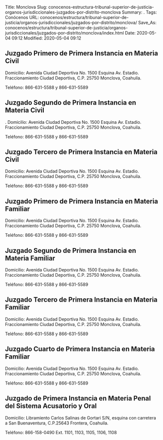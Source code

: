 Title: Monclova
Slug: conocenos-estructura-tribunal-superior-de-justicia-organos-jurisdiccionales-juzgados-por-distrito-monclova
Summary: .
Tags: Conócenos
URL: conocenos/estructura/tribunal-superior-de-justicia/organos-jurisdiccionales/juzgados-por-distrito/monclova/
Save_As: conocenos/estructura/tribunal-superior-de-justicia/organos-jurisdiccionales/juzgados-por-distrito/monclova/index.html
Date: 2020-05-04 09:12
Modified: 2020-05-04 09:12



## Juzgado Primero de Primera Instancia en Materia Civil

Domicilio: Avenida Ciudad Deportiva No. 1500 Esquina Av. Estadio.
Fraccionamiento Ciudad Deportiva, C.P. 25750 Monclova, Coahuila.

Teléfono: 866-631-5588 y 866-631-5589

## Juzgado Segundo de Primera Instancia en Materia Civil
.
Domicilio: Avenida Ciudad Deportiva No. 1500 Esquina Av. Estadio.
Fraccionamiento Ciudad Deportiva, C.P. 25750 Monclova, Coahuila.

Teléfono: 866-631-5588 y 866-631-5589

## Juzgado Tercero de Primera Instancia en Materia Civil

Domicilio: Avenida Ciudad Deportiva No. 1500 Esquina Av. Estadio.
Fraccionamiento Ciudad Deportiva, C.P. 25750 Monclova, Coahuila.

Teléfono: 866-631-5588 y 866-631-5589

## Juzgado Primero de Primera Instancia en Materia Familiar

Domicilio: Avenida Ciudad Deportiva No. 1500 Esquina Av. Estadio.
Fraccionamiento Ciudad Deportiva, C.P. 25750 Monclova, Coahuila.

Teléfono: 866-631-5588 y 866-631-5589

## Juzgado Segundo de Primera Instancia en Materia Familiar

Domicilio: Avenida Ciudad Deportiva No. 1500 Esquina Av. Estadio.
Fraccionamiento Ciudad Deportiva, C.P. 25750 Monclova, Coahuila.

Teléfono: 866-631-5588 y 866-631-5589

## Juzgado Tercero de Primera Instancia en Materia Familiar

Domicilio: Avenida Ciudad Deportiva No. 1500 Esquina Av. Estadio.
Fraccionamiento Ciudad Deportiva, C.P. 25750 Monclova, Coahuila.

Teléfono: 866-631-5588 y 866-631-5589

## Juzgado Cuarto de Primera Instancia en Materia Familiar

Domicilio: Avenida Ciudad Deportiva No. 1500 Esquina Av. Estadio.
Fraccionamiento Ciudad Deportiva, C.P. 25750 Monclova, Coahuila.

Teléfono: 866-631-5588 y 866-631-5589

## Juzgado de Primera Instancia en Materia Penal del Sistema Acusatorio y Oral

Domicilio: Libramiento Carlos Salinas de Gortari S/N, esquina con carretera a San Buenaventura, C.P.25643 Frontera, Coahuila.

Teléfono: 866-158-0490 Ext. 1101, 1103, 1105, 1106, 1108



